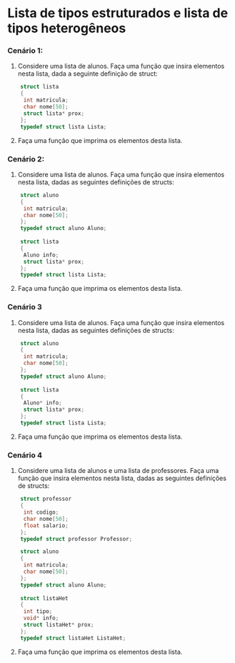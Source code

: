 # Lista de tipos estruturados e lista de tipos heterogêneos

### Cenário 1: 
1. Considere uma lista de alunos. Faça uma função que insira elementos nesta lista, dada a seguinte definição de struct:
``` C
    struct lista
    {
     int matricula;
     char nome[50];
     struct lista* prox;
    };
    typedef struct lista Lista;
```
2. Faça uma função que imprima os elementos desta lista.

### Cenário 2:
1. Considere uma lista de alunos. Faça uma função que insira elementos nesta lista, dadas as seguintes definições de structs:
``` C
    struct aluno
    {
     int matricula;
     char nome[50];
    };
    typedef struct aluno Aluno;
    
    struct lista
    {
     Aluno info;
     struct lista* prox;
    };
    typedef struct lista Lista;
```
2. Faça uma função que imprima os elementos desta lista.

### Cenário 3
1. Considere uma lista de alunos. Faça uma função que insira elementos nesta lista, dadas as seguintes definições de structs:
``` C
    struct aluno
    {
     int matricula;
     char nome[50];
    };
    typedef struct aluno Aluno;
    
    struct lista
    {
     Aluno* info;
     struct lista* prox;
    };
    typedef struct lista Lista;
```
2. Faça uma função que imprima os elementos desta lista.

### Cenário 4
1. Considere uma lista de alunos e uma lista de professores. Faça uma função que insira elementos nesta lista, dadas as seguintes definições de structs:
``` C
    struct professor
    {
     int codigo;
     char nome[50];
     float salario;
    };
    typedef struct professor Professor;

    struct aluno
    {
     int matricula;
     char nome[50];
    };
    typedef struct aluno Aluno;
    
    struct listaHet
    {
     int tipo;
     void* info;
     struct listaHet* prox;
    };
    typedef struct listaHet ListaHet;
```

2. Faça uma função que imprima os elementos desta lista.


